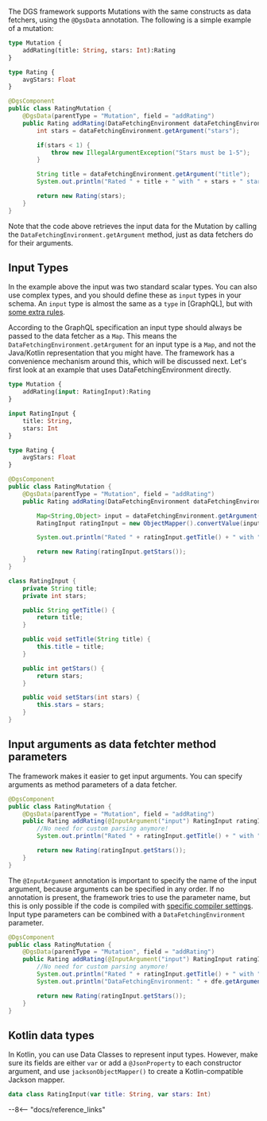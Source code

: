 
The DGS framework supports Mutations with the same constructs as data fetchers, using<!-- http://go/pv http://go/use --> the `@DgsData` annotation.
The following is a simple example of a mutation:

```graphql
type Mutation {
    addRating(title: String, stars: Int):Rating
}

type Rating {
    avgStars: Float
}
```

```java
@DgsComponent
public class RatingMutation {
    @DgsData(parentType = "Mutation", field = "addRating")
    public Rating addRating(DataFetchingEnvironment dataFetchingEnvironment) {
        int stars = dataFetchingEnvironment.getArgument("stars");

        if(stars < 1) {
            throw new IllegalArgumentException("Stars must be 1-5");
        }

        String title = dataFetchingEnvironment.getArgument("title");
        System.out.println("Rated " + title + " with " + stars + " stars") ;

        return new Rating(stars);
    }
}
```

Note that the code above retrieves the input data for the Mutation by calling the `DataFetchingEnvironment.getArgument` method, just as data fetchers do for their arguments.

## Input Types

In the example above the input was two standard scalar types.
You can also use complex types, and you should define these as `input` types in your schema.
An `input` type is almost the same as a `type` in [GraphQL], but with [some extra rules](https://graphql.org/learn/schema/#input-types).

According to the GraphQL specification an input type should<!-- http://go/should --> always be passed<!-- http://go/pv --> to the data fetcher as a `Map`.
This means the `DataFetchingEnvironment.getArgument` for an input type is a `Map`, and not the Java/Kotlin representation that you might have.
The framework has a convenience mechanism around this, which will be discussed next.
Let's first look at an example that uses DataFetchingEnvironment directly.

```graphql
type Mutation {
    addRating(input: RatingInput):Rating
}

input RatingInput {
    title: String,
    stars: Int
}

type Rating {
    avgStars: Float
}
```

```java
@DgsComponent
public class RatingMutation {
    @DgsData(parentType = "Mutation", field = "addRating")
    public Rating addRating(DataFetchingEnvironment dataFetchingEnvironment) {

        Map<String,Object> input = dataFetchingEnvironment.getArgument("input");
        RatingInput ratingInput = new ObjectMapper().convertValue(input, RatingInput.class);

        System.out.println("Rated " + ratingInput.getTitle() + " with " + ratingInput.getStars() + " stars") ;

        return new Rating(ratingInput.getStars());
    }
}

class RatingInput {
    private String title;
    private int stars;

    public String getTitle() {
        return title;
    }

    public void setTitle(String title) {
        this.title = title;
    }

    public int getStars() {
        return stars;
    }

    public void setStars(int stars) {
        this.stars = stars;
    }
}
```

## Input arguments as data fetchter method parameters
The framework makes it easier to get input arguments.
You can specify arguments as method parameters of a data fetcher.

```java
@DgsComponent
public class RatingMutation {
    @DgsData(parentType = "Mutation", field = "addRating")
    public Rating addRating(@InputArgument("input") RatingInput ratingInput) {
        //No need for custom parsing anymore!
        System.out.println("Rated " + ratingInput.getTitle() + " with " + ratingInput.getStars() + " stars") ;

        return new Rating(ratingInput.getStars());
    }
}
```

The `@InputArgument` annotation is important to specify the name of the input argument, because arguments can be specified in any order.
If no annotation is present, the framework tries to use the parameter name, but this is only possible if the code is compiled with [specific compiler settings](https://docs.oracle.com/javase/tutorial/reflect/member/methodparameterreflection.html).
Input type parameters can be combined with a `DataFetchingEnvironment` parameter.

```java
@DgsComponent
public class RatingMutation {
    @DgsData(parentType = "Mutation", field = "addRating")
    public Rating addRating(@InputArgument("input") RatingInput ratingInput, DataFetchingEnvironment dfe) {
        //No need for custom parsing anymore!
        System.out.println("Rated " + ratingInput.getTitle() + " with " + ratingInput.getStars() + " stars") ;
        System.out.println("DataFetchingEnvironment: " + dfe.getArgument(ratingInput));

        return new Rating(ratingInput.getStars());
    }
}
```

## Kotlin data types

In Kotlin, you can use Data Classes to represent input types.
However, make sure its<!-- "its" is ambiguous here --> fields are either `var` or add a `@JsonProperty` to each constructor argument, and use `jacksonObjectMapper()` to create a Kotlin-compatible Jackson mapper.

```kotlin
data class RatingInput(var title: String, var stars: Int)
```

--8<-- "docs/reference_links"


